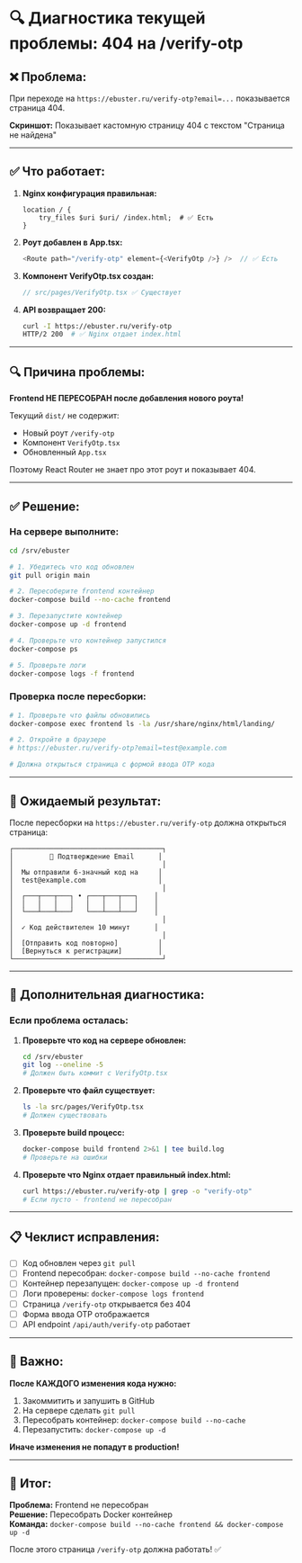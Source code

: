 # 🔍 Диагностика текущей проблемы: 404 на /verify-otp

## ❌ Проблема:

При переходе на `https://ebuster.ru/verify-otp?email=...` показывается страница 404.

**Скриншот:** Показывает кастомную страницу 404 с текстом "Страница не найдена"

---

## ✅ Что работает:

1. **Nginx конфигурация правильная:**
   ```nginx
   location / {
       try_files $uri $uri/ /index.html;  # ✅ Есть
   }
   ```

2. **Роут добавлен в App.tsx:**
   ```typescript
   <Route path="/verify-otp" element={<VerifyOtp />} />  // ✅ Есть
   ```

3. **Компонент VerifyOtp.tsx создан:**
   ```typescript
   // src/pages/VerifyOtp.tsx ✅ Существует
   ```

4. **API возвращает 200:**
   ```bash
   curl -I https://ebuster.ru/verify-otp
   HTTP/2 200  # ✅ Nginx отдает index.html
   ```

---

## 🔍 Причина проблемы:

**Frontend НЕ ПЕРЕСОБРАН после добавления нового роута!**

Текущий `dist/` не содержит:
- Новый роут `/verify-otp`
- Компонент `VerifyOtp.tsx`
- Обновленный `App.tsx`

Поэтому React Router не знает про этот роут и показывает 404.

---

## ✅ Решение:

### На сервере выполните:

```bash
cd /srv/ebuster

# 1. Убедитесь что код обновлен
git pull origin main

# 2. Пересоберите frontend контейнер
docker-compose build --no-cache frontend

# 3. Перезапустите контейнер
docker-compose up -d frontend

# 4. Проверьте что контейнер запустился
docker-compose ps

# 5. Проверьте логи
docker-compose logs -f frontend
```

### Проверка после пересборки:

```bash
# 1. Проверьте что файлы обновились
docker-compose exec frontend ls -la /usr/share/nginx/html/landing/

# 2. Откройте в браузере
# https://ebuster.ru/verify-otp?email=test@example.com

# Должна открыться страница с формой ввода OTP кода
```

---

## 🎯 Ожидаемый результат:

После пересборки на `https://ebuster.ru/verify-otp` должна открыться страница:

```
┌─────────────────────────────────────┐
│         📧 Подтверждение Email      │
│                                     │
│  Мы отправили 6-значный код на     │
│  test@example.com                  │
│                                     │
│  ┌───┬───┬───┐ • ┌───┬───┬───┐    │
│  │   │   │   │   │   │   │   │    │
│  └───┴───┴───┘   └───┴───┴───┘    │
│                                     │
│  ✓ Код действителен 10 минут      │
│                                     │
│  [Отправить код повторно]          │
│  [Вернуться к регистрации]         │
└─────────────────────────────────────┘
```

---

## 🔧 Дополнительная диагностика:

### Если проблема осталась:

1. **Проверьте что код на сервере обновлен:**
   ```bash
   cd /srv/ebuster
   git log --oneline -5
   # Должен быть коммит с VerifyOtp.tsx
   ```

2. **Проверьте что файл существует:**
   ```bash
   ls -la src/pages/VerifyOtp.tsx
   # Должен существовать
   ```

3. **Проверьте build процесс:**
   ```bash
   docker-compose build frontend 2>&1 | tee build.log
   # Проверьте на ошибки
   ```

4. **Проверьте что Nginx отдает правильный index.html:**
   ```bash
   curl https://ebuster.ru/verify-otp | grep -o "verify-otp"
   # Если пусто - frontend не пересобран
   ```

---

## 📋 Чеклист исправления:

- [ ] Код обновлен через `git pull`
- [ ] Frontend пересобран: `docker-compose build --no-cache frontend`
- [ ] Контейнер перезапущен: `docker-compose up -d frontend`
- [ ] Логи проверены: `docker-compose logs frontend`
- [ ] Страница `/verify-otp` открывается без 404
- [ ] Форма ввода OTP отображается
- [ ] API endpoint `/api/auth/verify-otp` работает

---

## 🚨 Важно:

**После КАЖДОГО изменения кода нужно:**

1. Закоммитить и запушить в GitHub
2. На сервере сделать `git pull`
3. Пересобрать контейнер: `docker-compose build --no-cache`
4. Перезапустить: `docker-compose up -d`

**Иначе изменения не попадут в production!**

---

## 📝 Итог:

**Проблема:** Frontend не пересобран  
**Решение:** Пересобрать Docker контейнер  
**Команда:** `docker-compose build --no-cache frontend && docker-compose up -d`

После этого страница `/verify-otp` должна работать! ✅
